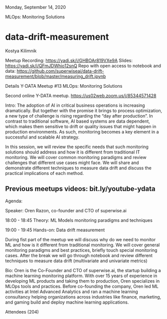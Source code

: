 Monday, September 14, 2020

MLOps: Monitoring Solutions


# data-drift-measurement

Kostya Kilimnik

Meetup Recording: https://yadi.sk/i/GHBOAr819VXe9A
Slides: https://yadi.sk/i/QFmJDWhio12snQ
Repo with open access to notebook and data: https://github.com/superwiseai/data-drift-measurement/blob/master/measuring_drift.ipynb


Details
Y-DATA Meetup #13
MLOps: Monitoring Solutions

Second online Y-DATA meetup.
https://us02web.zoom.us/j/85344571428

Intro:
The adoption of AI in critical business operations is increasing dramatically. But together with the promise it brings to process optimization, a new type of challenge is rising regarding the “day after production”. In contrast to traditional software, AI based systems are data dependent, which makes them sensitive to drift or quality issues that might happen in production environments. As such, monitoring becomes a key element in a successful and scalable AI strategy.

In this session, we will review the specific needs that such monitoring solutions should address and how it is different from traditional IT monitoring. We will cover common monitoring paradigms and review challenges that different use cases might face. We will share and demonstrate different techniques to measure data drift and discuss the practical implications of each method.

Previous meetups videos: bit.ly/youtube-ydata
-----------
Agenda:

Speaker: Oren Razon, co-founder and CTO of superwise.ai

18:00 - 18:45 Theory: ML Models monitoring paradigms and techniques

19:00 - 19:45 Hands-on: Data drift measurement

During fist part of the meetup we will discuss why do we need to monitor ML and how is it different from traditional monitoring. We will cover general monitoring paradigms and best practices, briefly touch special monitoring cases.
After the break we will go through notebook and review different techniques to measure data drift (multivariate and univariate metrics)

Bio:
Oren is the Co-Founder and CTO of superwise.ai, the startup building a machine learning monitoring platform. With over 15 years of experience in developing ML products and taking them to production, Oren specializes in MLOps tools and practices.
Before co-founding the company, Oren led ML activities at Intel Advanced Analytics and ran a machine learning consultancy helping organizations across industries like finance, marketing, and gaming build and deploy machine learning applications.

Attendees (204)



